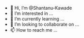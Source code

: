 - 👋 Hi, I’m @Shantanu-Kawade
- 👀 I’m interested in ...
- 🌱 I’m currently learning ...
- 💞️ I’m looking to collaborate on ...
- 📫 How to reach me ...

<!---
Shantanu-Kawade/Shantanu-Kawade is a ✨ special ✨ repository because its `README.md` (this file) appears on your GitHub profile.
You can click the Preview link to take a look at your changes.
--->
